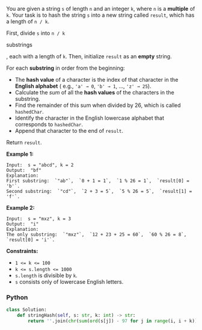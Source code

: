 You are given a string  `s`  of length  `n`  and an integer  `k`, where  `n`  is a  **multiple**  of  `k`. Your task is
to hash the string  `s`  into a new string called  `result`, which has a length of  `n / k`.

First, divide  `s`  into  `n / k`

substrings

, each with a length of  `k`. Then, initialize  `result`  as an  **empty**  string.

For each  **substring**  in order from the beginning:

- The  **hash value**  of a character is the index of that character in the  **English alphabet**  (
  e.g.,  `'a' → 0`,  `'b' → 1`, ...,  `'z' → 25`).
- Calculate the  _sum_  of all the  **hash values**  of the characters in the substring.
- Find the remainder of this sum when divided by 26, which is called  `hashedChar`.
- Identify the character in the English lowercase alphabet that corresponds to  `hashedChar`.
- Append that character to the end of  `result`.

Return  `result`.

**Example 1:**

```
Input:  s = "abcd", k = 2
Output:  "bf"
Explanation:
First substring:  `"ab"`,  `0 + 1 = 1`,  `1 % 26 = 1`,  `result[0] = 'b'`.
Second substring:  `"cd"`,  `2 + 3 = 5`,  `5 % 26 = 5`,  `result[1] = 'f'`.
```

**Example 2:**

```
Input:  s = "mxz", k = 3
Output:  "i"
Explanation:
The only substring:  `"mxz"`,  `12 + 23 + 25 = 60`,  `60 % 26 = 8`,  `result[0] = 'i'`.
```

**Constraints:**

- `1 <= k <= 100`
- `k <= s.length <= 1000`
- `s.length`  is divisible by  `k`.
- `s`  consists only of lowercase English letters.

### Python

```py
class Solution:
    def stringHash(self, s: str, k: int) -> str:
        return ''.join(chr(sum(ord(s[j]) - 97 for j in range(i, i + k)) % 26 + 97) for i in range(0, len(s), k))
```